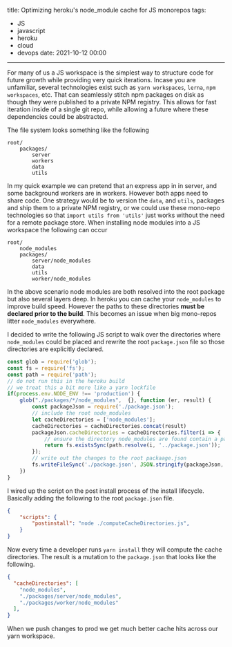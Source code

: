 title: Optimizing heroku's node_module cache for JS monorepos
tags:
- JS
- javascript
- heroku
- cloud
- devops
date: 2021-10-12 00:00
---

For many of us a JS workspace is the simplest way to structure code for future growth while providing very quick iterations. Incase you are unfamiliar, several technologies exist such as `yarn workspaces`, `lerna`, `npm workspaces`, etc. That can seamlessly stitch npm packages on disk as though they were published to a private NPM registry. This allows for fast iteration inside of a single git repo, while allowing a future where these dependencies could be abstracted.

<!-- more -->

The file system looks something like the following

```
root/
    packages/
        server
        workers
        data
        utils
```

In my quick example we can pretend that an express app in in server, and some background workers are in workers. However both apps need to share code. One strategy would be to version the `data`, and `utils`, packages and ship them to a private NPM registry, or we could use these mono-repo technologies so that `import utils from 'utils'` just works without the need for a remote package store. When installing node modules into a JS workspace the following can occur


```
root/
    node_modules
    packages/
        server/node_modules
        data
        utils
        worker/node_modules
```

In the above scenario node modules are both resolved into the root package but also several layers deep. In heroku you can cache your `node_modules` to improve build speed. However the paths to these directories **must be declared prior to the build**. This becomes an issue when big mono-repos litter `node_modules` everywhere. 

I decided to write the following JS script to walk over the directories where `node_modules` could be placed and rewrite the root `package.json` file so those directories are explicitly declared.


```js
const glob = require('glob');
const fs = require('fs');
const path = require('path');
// do not run this in the heroku build
// we treat this a bit more like a yarn lockfile
if(process.env.NODE_ENV !== 'production') {
    glob("./packages/*/node_modules",  {}, function (er, result) {
        const packageJson = require('./package.json');
        // include the root node_modules
        let cacheDirectories = ['node_modules'];
        cacheDirectories = cacheDirectories.concat(result)
        packageJson.cacheDirectories = cacheDirectories.filter(i => {
            // ensure the directory node_modules are found contain a package.json file
            return fs.existsSync(path.resolve(i, '../package.json'));
        });
        // write out the changes to the root packaage.json
        fs.writeFileSync('./package.json', JSON.stringify(packageJson, null, 2));
    })
}
```

I wired up the script on the post install process of the install lifecycle. Basically adding the following to the root `package.json` file.

```json
{
    "scripts": {
        "postinstall": "node ./computeCacheDirectories.js",
    }
}
```

Now every time a developer runs `yarn install` they will compute the cache directories. The result is a mutation to the `package.json` that looks like the following.

```json
{
  "cacheDirectories": [
    "node_modules",
    "./packages/server/node_modules",
    "./packages/worker/node_modules"
  ],
}
```

When we push changes to prod we get much better cache hits across our yarn workspace.